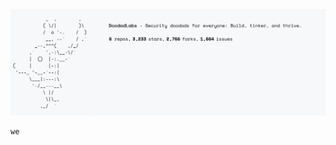 <picture>
  <source media="(prefers-color-scheme: dark)" srcset="https://github.com/doodad-labs/banner-generator/blob/main/banner@dark.png?raw=true">
  <source media="(prefers-color-scheme: light)" srcset="https://github.com/doodad-labs/banner-generator/blob/main/banner.png?raw=true">
  <img alt="Shows a black logo in light color mode and a white one in dark color mode." src="https://github.com/doodad-labs/banner-generator/blob/main/banner.png?raw=true">
</picture>

```
we
```
